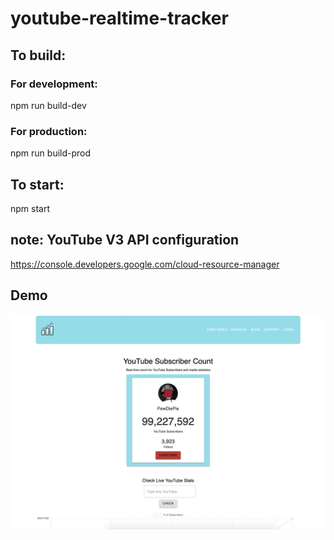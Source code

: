 # youtube-realtime-tracker

## To build:
### For development:
npm run build-dev

### For production:
npm run build-prod

## To start:
npm start

## note: YouTube V3 API configuration
https://console.developers.google.com/cloud-resource-manager


## Demo
![](documentation/youtube-realtime-tracker-demo.gif)
